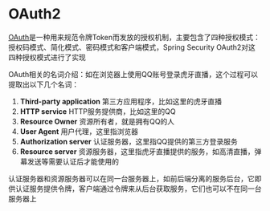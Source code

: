 # OAuth2

[OAuth](https://oauth.net/2/)是一种用来规范令牌Token而发放的授权机制，主要包含了四种授权模式：授权码模式、简化模式、密码模式和客户端模式，Spring Security OAuth2对这四种授权模式进行了实现



OAuth相关的名词介绍：如在浏览器上使用QQ账号登录虎牙直播，这个过程可以提取出以下几个名词：

1. **Third-party application** 第三方应用程序，比如这里的虎牙直播
2. **HTTP service** HTTP服务提供商，比如这里的QQ
3. **Resource Owner** 资源所有者，就是拥有QQ的人
4. **User Agent** 用户代理，这里指浏览器
5. **Authorization server** 认证服务器，这里指QQ提供的第三方登录服务
6. **Resource server** 资源服务器，这里指虎牙直播提供的服务，如高清直播，弹幕发送等需要认证后才能使用的



认证服务器和资源服务器可以在同一台服务器上，如前后端分离的服务后台，它即供认证服务提供令牌，客户端通过令牌来从后台获取服务，它们也可以不在同一台服务器上































